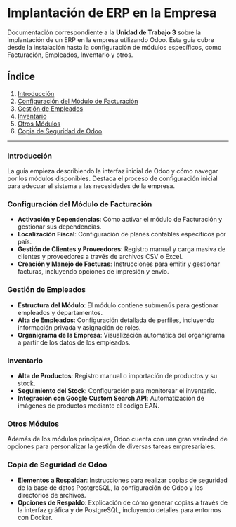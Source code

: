 # Implantación de ERP en la Empresa

Documentación correspondiente a la **Unidad de Trabajo 3** sobre la implantación de un ERP en la empresa utilizando Odoo. Esta guía cubre desde la instalación hasta la configuración de módulos específicos, como Facturación, Empleados, Inventario y otros.

## Índice
1. [Introducción](#introducción)
2. [Configuración del Módulo de Facturación](#configuración-del-módulo-de-facturación)
3. [Gestión de Empleados](#gestión-de-empleados)
4. [Inventario](#inventario)
5. [Otros Módulos](#otros-módulos)
6. [Copia de Seguridad de Odoo](#copia-de-seguridad-de-odoo)

---

### Introducción
La guía empieza describiendo la interfaz inicial de Odoo y cómo navegar por los módulos disponibles. Destaca el proceso de configuración inicial para adecuar el sistema a las necesidades de la empresa.

### Configuración del Módulo de Facturación
- **Activación y Dependencias**: Cómo activar el módulo de Facturación y gestionar sus dependencias.
- **Localización Fiscal**: Configuración de planes contables específicos por país.
- **Gestión de Clientes y Proveedores**: Registro manual y carga masiva de clientes y proveedores a través de archivos CSV o Excel.
- **Creación y Manejo de Facturas**: Instrucciones para emitir y gestionar facturas, incluyendo opciones de impresión y envío.

### Gestión de Empleados
- **Estructura del Módulo**: El módulo contiene submenús para gestionar empleados y departamentos.
- **Alta de Empleados**: Configuración detallada de perfiles, incluyendo información privada y asignación de roles.
- **Organigrama de la Empresa**: Visualización automática del organigrama a partir de los datos de los empleados.

### Inventario
- **Alta de Productos**: Registro manual o importación de productos y su stock.
- **Seguimiento del Stock**: Configuración para monitorear el inventario.
- **Integración con Google Custom Search API**: Automatización de imágenes de productos mediante el código EAN.

### Otros Módulos
Además de los módulos principales, Odoo cuenta con una gran variedad de opciones para personalizar la gestión de diversas tareas empresariales.

### Copia de Seguridad de Odoo
- **Elementos a Respaldar**: Instrucciones para realizar copias de seguridad de la base de datos PostgreSQL, la configuración de Odoo y los directorios de archivos.
- **Opciones de Respaldo**: Explicación de cómo generar copias a través de la interfaz gráfica y de PostgreSQL, incluyendo detalles para entornos con Docker.

